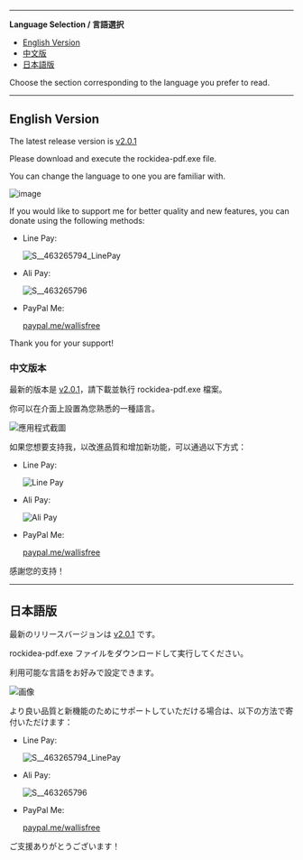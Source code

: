 
---

**Language Selection / 言語選択**

- [English Version](#english-version)
- [中文版](#中文版本)
- [日本語版](#日本語版)

Choose the section corresponding to the language you prefer to read.

---

## English Version
The latest release version is [v2.0.1](<https://github.com/wallishuang/rockidea-pdf/blob/master/v2.0.1/rockidea-pdf.exe>)

Please download and execute the rockidea-pdf.exe file.  

You can change the language to one you are familiar with.  

![image](https://github.com/wallishuang/rockidea-pdf/assets/20389849/f885b896-1ee9-4c0a-9a35-0a9f2b4b3464)

If you would like to support me for better quality and new features, you can donate using the following methods:

- Line Pay:
  
  ![S__463265794_LinePay](https://github.com/wallishuang/rockidea-pdf/assets/20389849/9b2a9045-90cc-4d63-ad9d-ff7c7b82ec9a)

- Ali Pay:

  ![S__463265796](https://github.com/wallishuang/rockidea-pdf/assets/20389849/593e40f0-354e-406c-bb0d-99fb13a00625)

- PayPal Me:
  
  [paypal.me/wallisfree](https://paypal.me/wallisfree?_blank)
  


Thank you for your support!

### 中文版本

最新的版本是 [v2.0.1](https://github.com/wallishuang/rockidea-pdf/blob/master/v2.0.1/rockidea-pdf.exe)，請下載並執行 rockidea-pdf.exe 檔案。

你可以在介面上設置為您熟悉的一種語言。

![應用程式截圖](https://github.com/wallishuang/rockidea-pdf/assets/20389849/f885b896-1ee9-4c0a-9a35-0a9f2b4b3464)

如果您想要支持我，以改進品質和增加新功能，可以通過以下方式：

- Line Pay:
  
  ![Line Pay](https://github.com/wallishuang/rockidea-pdf/assets/20389849/9b2a9045-90cc-4d63-ad9d-ff7c7b82ec9a)

- Ali Pay:

  ![Ali Pay](https://github.com/wallishuang/rockidea-pdf/assets/20389849/593e40f0-354e-406c-bb0d-99fb13a00625)

- PayPal Me:
  
  [paypal.me/wallisfree](https://paypal.me/wallisfree?_blank)

感謝您的支持！

---

## 日本語版
最新のリリースバージョンは [v2.0.1](https://github.com/wallishuang/rockidea-pdf/blob/master/v2.0.1/rockidea-pdf.exe) です。

rockidea-pdf.exe ファイルをダウンロードして実行してください。

利用可能な言語をお好みで設定できます。

![画像](https://github.com/wallishuang/rockidea-pdf/assets/20389849/f885b896-1ee9-4c0a-9a35-0a9f2b4b3464)

より良い品質と新機能のためにサポートしていただける場合は、以下の方法で寄付いただけます：

- Line Pay:
  
  ![S__463265794_LinePay](https://github.com/wallishuang/rockidea-pdf/assets/20389849/9b2a9045-90cc-4d63-ad9d-ff7c7b82ec9a)

- Ali Pay:

  ![S__463265796](https://github.com/wallishuang/rockidea-pdf/assets/20389849/593e40f0-354e-406c-bb0d-99fb13a00625)

- PayPal Me:
  
  [paypal.me/wallisfree](https://paypal.me/wallisfree?_blank)

ご支援ありがとうございます！
